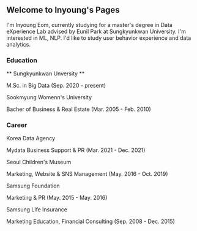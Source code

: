 ## Welcome to Inyoung's Pages

I'm Inyoung Eom, currently studying for a master's degree in Data eXperience Lab advised by Eunil Park at Sungkyunkwan University.
I'm interested in ML, NLP. I'd like to study user behavior experience and data analytics.

### Education
** Sungkyunkwan Unversity **


M.Sc. in Big Data
(Sep. 2020 - present)

Sookmyung Womenn's University


Bacher of Business & Real Estate
(Mar. 2005 - Feb. 2010)


### Career
Korea Data Agency


Mydata Business Support & PR
(Mar. 2021 - Dec. 2021)

Seoul Children's Museum


Marketing, Website & SNS Management
(May. 2016 - Oct. 2019)

Samsung Foundation


Marketing & PR 
(May. 2015 - May. 2016)

Samsung Life Insurance


Marketing Education, Financial Consulting
(Sep. 2008 - Dec. 2015)



